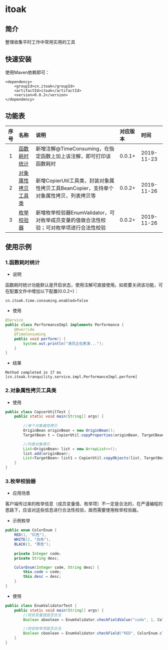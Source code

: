 # itoak

## 简介
整理收集平时工作中常用实用的工具

## 快速安装
使用Maven依赖即可：
```
<dependency>
    <groupId>cn.itoak</groupId>
    <artifactId>itoak</artifactId>
    <version>0.0.2</version>
</dependency>
```

## 功能表

|序号|名称|说明|对应版本|时间|
|:----:|:----|:----|:----|:----|
|1|[函数耗时统计](https://github.com/OakWang/itoak/blob/master/README.md#1%E5%87%BD%E6%95%B0%E8%80%97%E6%97%B6%E7%BB%9F%E8%AE%A1)|新增注解@TimeConsuming，在指定函数上加上该注解，即可打印该函数耗时|0.0.1+|2019-11-23|
|2|[对象属性拷贝工具类](https://github.com/OakWang/itoak/blob/master/README.md#2%E5%AF%B9%E8%B1%A1%E5%B1%9E%E6%80%A7%E6%8B%B7%E8%B4%9D%E5%B7%A5%E5%85%B7%E7%B1%BB)|新增CopierUtil工具类，封装对象属性拷贝工具BeanCopier，支持单个对象属性拷贝，列表拷贝等|0.0.2+|2019-11-26|
|3|[枚举校验器](https://github.com/OakWang/itoak/blob/master/README.md#3%E6%9E%9A%E4%B8%BE%E6%A0%A1%E9%AA%8C%E5%99%A8)|新增枚举校验器EnumValidator，可对枚举成员变量的值做合法性校验；可对枚举项进行合法性校验|0.0.2+|2019-11-26|

## 使用示例

### 1.函数耗时统计

- 说明

函数耗时统计功能默认是开启状态，使用注解可直接使用。如若要关闭该功能，可在配置文件中增加以下配置(0.0.2+)：
```
cn.itoak.time.consuming.enabled=false
```

- 使用
```java
@Service
public class PerformanceImpl implements Performance {
    @Override
    @TimeConsuming
    public void perform() {
        System.out.println("演员正在表演...");
    }
}
```

- 结果
```
Method completed in 17 ms [cn.itoak.tranquility.service.impl.PerformanceImpl.perform]
```

### 2.对象属性拷贝工具类

- 使用
```java
public class CopierUtilTest {
    public static void main(String[] args) {
        
        //单个对象属性拷贝
        OriginBean originBean = new OriginBean();
        TargetBean t = CopierUtil.copyProperties(originBean, TargetBean.class);

        //列表对象拷贝
        List<OriginBean> list = new ArrayList<>();
        list.add(originBean);
        List<TargetBean> list1 = CopierUtil.copyObjects(list, TargetBean.class);
    }
}
```

### 3.枚举校验器

- 应用场景

客户端传过来的枚举信息（成员变量值、枚举项）不一定是合法的，在严谨编程的思路下，应该对这些信息进行合法性校验，故而需要使用枚举校验器。

- 示例枚举
```java
public enum ColorEnum {
    RED(1, "红色"),
    WHITE(2, "白色"),
    BLACK(3, "黑色");
    
    private Integer code;
    private String desc;

    ColorEnum(Integer code, String desc) {
        this.code = code;
        this.desc = desc;
    }
}
```

- 使用
```java
public class EnumValidatorTest {
    public static void main(String[] args) {
        //校验变量值是否合法
        Boolean aboolean = EnumValidator.checkFieldValue("code", 1, ColorEnum.class);//true

        //校验枚举项是否合法
        Boolean cboolean = EnumValidator.checkField("RED", ColorEnum.class);//true
    }
}
```

